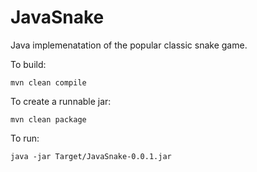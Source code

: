 # JavaSnake

Java implemenatation of the popular classic snake game.

To build:

```mvn clean compile```

To create a runnable jar:

```mvn clean package```

To run:

```java -jar Target/JavaSnake-0.0.1.jar```